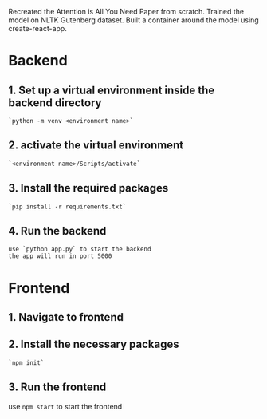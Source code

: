 Recreated the Attention is All You Need Paper from scratch.
Trained the model on NLTK Gutenberg dataset.
Built a container around the model using create-react-app.

# Backend

## 1. Set up a virtual environment inside the backend directory

    `python -m venv <environment name>`

## 2. activate the virtual environment

    `<environment name>/Scripts/activate`

## 3. Install the required packages

    `pip install -r requirements.txt`

## 4. Run the backend

    use `python app.py` to start the backend
    the app will run in port 5000

# Frontend

## 1. Navigate to frontend

## 2. Install the necessary packages

    `npm init`

## 3. Run the frontend

use `npm start` to start the frontend
